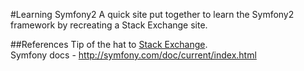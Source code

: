 #Learning Symfony2
A quick site put together to learn the Symfony2 framework by recreating a Stack Exchange site.  

##References
Tip of the hat to [Stack Exchange](http://stackexchange.com/).  
Symfony docs - http://symfony.com/doc/current/index.html

